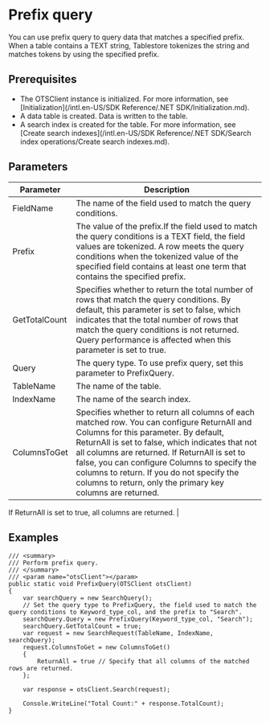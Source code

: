 # Prefix query

You can use prefix query to query data that matches a specified prefix. When a table contains a TEXT string, Tablestore tokenizes the string and matches tokens by using the specified prefix.

## Prerequisites

-   The OTSClient instance is initialized. For more information, see [Initialization](/intl.en-US/SDK Reference/.NET SDK/Initialization.md).
-   A data table is created. Data is written to the table.
-   A search index is created for the table. For more information, see [Create search indexes](/intl.en-US/SDK Reference/.NET SDK/Search index operations/Create search indexes.md).

## Parameters

|Parameter|Description|
|---------|-----------|
|FieldName|The name of the field used to match the query conditions.|
|Prefix|The value of the prefix.If the field used to match the query conditions is a TEXT field, the field values are tokenized. A row meets the query conditions when the tokenized value of the specified field contains at least one term that contains the specified prefix. |
|GetTotalCount|Specifies whether to return the total number of rows that match the query conditions. By default, this parameter is set to false, which indicates that the total number of rows that match the query conditions is not returned. Query performance is affected when this parameter is set to true. |
|Query|The query type. To use prefix query, set this parameter to PrefixQuery.|
|TableName|The name of the table.|
|IndexName|The name of the search index.|
|ColumnsToGet|Specifies whether to return all columns of each matched row. You can configure ReturnAll and Columns for this parameter. By default, ReturnAll is set to false, which indicates that not all columns are returned. If ReturnAll is set to false, you can configure Columns to specify the columns to return. If you do not specify the columns to return, only the primary key columns are returned.

If ReturnAll is set to true, all columns are returned. |

## Examples

```
/// <summary>
/// Perform prefix query.
/// </summary>
/// <param name="otsClient"></param>
public static void PrefixQuery(OTSClient otsClient)
{
    var searchQuery = new SearchQuery();
    // Set the query type to PrefixQuery, the field used to match the query conditions to Keyword_type_col, and the prefix to "Search".
    searchQuery.Query = new PrefixQuery(Keyword_type_col, "Search");
    searchQuery.GetTotalCount = true;
    var request = new SearchRequest(TableName, IndexName, searchQuery);
    request.ColumnsToGet = new ColumnsToGet()
    {
        ReturnAll = true // Specify that all columns of the matched rows are returned.
    };

    var response = otsClient.Search(request);

    Console.WriteLine("Total Count:" + response.TotalCount);
}
```

